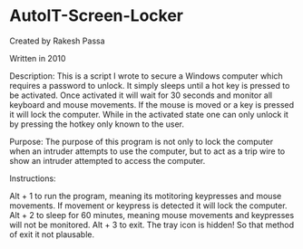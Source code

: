 # AutoIT-Screen-Locker
Created by Rakesh Passa


Written in 2010

Description:
This is a script I wrote to secure a Windows computer which requires a password to unlock. It simply sleeps until a hot key is pressed to be activated. Once activated it will wait for 30 seconds and monitor all keyboard and mouse movements. If the mouse is moved or a key is pressed it will lock the computer. While in the activated state one can only unlock it by pressing the hotkey only known to the user.

Purpose:
The purpose of this program is not only to lock the computer when an intruder attempts to use the computer, but to act as a trip wire to show an intruder attempted to access the computer.


Instructions:

Alt + 1 to run the program, meaning its motitoring keypresses and mouse movements. If movement or keypress is detected it will lock the computer.
Alt + 2 to sleep for 60 minutes, meaning mouse movements and keypresses will not be monitored. 
Alt + 3 to exit. The tray icon is hidden! So that method of exit it not plausable. 
